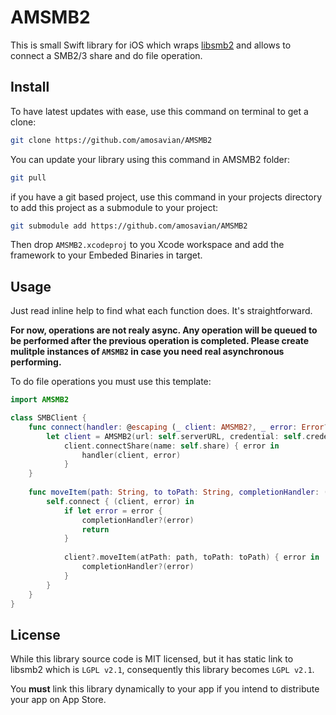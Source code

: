 # AMSMB2


This is small Swift library for iOS which wraps [libsmb2](https://github.com/sahlberg/libsmb2) and allows to connect a SMB2/3 share and do file operation.

## Install

To have latest updates with ease, use this command on terminal to get a clone:

```bash
git clone https://github.com/amosavian/AMSMB2
```

You can update your library using this command in AMSMB2 folder:

```bash
git pull
```

if you have a git based project, use this command in your projects directory to add this project as a submodule to your project:

```bash
git submodule add https://github.com/amosavian/AMSMB2
```

Then drop `AMSMB2.xcodeproj` to you Xcode workspace and add the framework to your Embeded Binaries in target.

## Usage

Just read inline help to find what each function does. It's straightforward.

**For now, operations are not realy async. Any operation will be queued to be performed after the previous operation is completed. Please create mulitple instances of `AMSMB2` in case you need real asynchronous performing.**

To do file operations you must use this template:

```swift
import AMSMB2

class SMBClient {
    func connect(handler: @escaping (_ client: AMSMB2?, _ error: Error?) -> Void) {
        let client = AMSMB2(url: self.serverURL, credential: self.credential)!
            client.connectShare(name: self.share) { error in
                handler(client, error)
            }
    }
    
    func moveItem(path: String, to toPath: String, completionHandler: ((_ error: Error?) -> Void)?) {
        self.connect { (client, error) in
            if let error = error {
                completionHandler?(error)
                return
            }
            
            client?.moveItem(atPath: path, toPath: toPath) { error in
                completionHandler?(error)
            }
        }
    }
}
```

## License

While this library source code is MIT licensed, but it has static link to libsmb2 which is `LGPL v2.1`, consequently this library becomes `LGPL v2.1`.

You **must** link this library dynamically to your app if you intend to distribute your app on App Store.